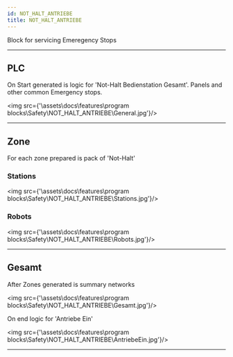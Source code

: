 ```yaml
---
id: NOT_HALT_ANTRIEBE
title: NOT_HALT_ANTRIEBE
---
```


Block for servicing Emeregency Stops

---

## PLC 

On Start generated is logic for 'Not-Halt Bedienstation Gesamt'. Panels and other common Emergency stops. 

<img src={'\\assets\\docs\\features\\program blocks\\Safety\\NOT_HALT_ANTRIEBE\\General.jpg'}/>

---

## Zone

For each zone prepared is pack of 'Not-Halt' 

### Stations  

<img src={'\\assets\\docs\\features\\program blocks\\Safety\\NOT_HALT_ANTRIEBE\\Stations.jpg'}/>


### Robots

<img src={'\\assets\\docs\\features\\program blocks\\Safety\\NOT_HALT_ANTRIEBE\\Robots.jpg'}/>

---

## Gesamt

After Zones generated is summary networks  

<img src={'\\assets\\docs\\features\\program blocks\\Safety\\NOT_HALT_ANTRIEBE\\Gesamt.jpg'}/>


On end logic for 'Antriebe Ein'

<img src={'\\assets\\docs\\features\\program blocks\\Safety\\NOT_HALT_ANTRIEBE\\AntriebeEin.jpg'}/>

---
